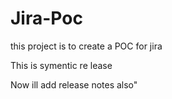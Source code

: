 # Jira-Poc
this project is to create a POC for jira



This is symentic re
lease


 Now ill add release notes also"
 
